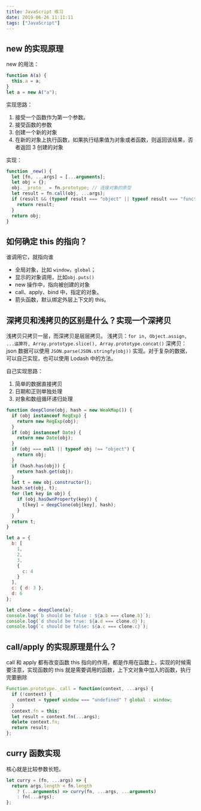 ```yaml
---
title: JavaScript 练习
date: 2019-06-26 11:11:11
tags: ["JavaScript"]
---
```


## new 的实现原理

new 的用法：

```js
function A(a) {
  this.a = a;
}
let a = new A("a");
```

实现思路：

1. 接受一个函数作为第一个参数。
2. 接受函数的参数
3. 创建一个新的对象
4. 在新的对象上执行函数，如果执行结果值为对象或者函数，则返回该结果，否者返回 3 创建的对象

实现：

```js
function _new() {
  let [fn, ...args] = [...arguments];
  let obj = {};
  obj.__proto__ = fn.prototype; // 连接对象的原型
  let result = fn.call(obj, ...args);
  if (result && (typeof result === "object" || typeof result === "function")) {
    return result;
  }
  return obj;
}
```

## 如何确定 this 的指向？

谁调用它，就指向谁

- 全局对象，比如 `window`，`global`；
- 显示的对象调用，比如`obj.puts()`
- new 操作中，指向被创建的对象
- call、apply、bind 中，指定的对象。
- 箭头函数，默认绑定外层上下文的 this。

## 深拷贝和浅拷贝的区别是什么？实现一个深拷贝

浅拷贝只拷贝一层，而深拷贝是层层拷贝。
浅拷贝：`for in, Object.assign, ...运算符, Array.prototype.slice(), Array.prototype.concat()`
深拷贝：json 数据可以使用 `JSON.parse(JSON.stringfy(obj))` 实现。对于复杂的数据，可以自己实现，也可以使用 Lodash 中的方法。

自己实现思路：

1. 简单的数据直接拷贝
2. 日期和正则单独处理
3. 对象和数组循环递归处理

```js
function deepClone(obj, hash = new WeakMap()) {
  if (obj instanceof RegExp) {
    return new RegExp(obj);
  }
  if (obj instanceof Date) {
    return new Date(obj);
  }
  if (obj === null || typeof obj !== "object") {
    return obj;
  }
  if (hash.has(obj)) {
    return hash.get(obj);
  }
  let t = new obj.constructor();
  hash.set(obj, t);
  for (let key in obj) {
    if (obj.hasOwnProperty(key)) {
      t[key] = deepClone(obj[key], hash);
    }
  }
  return t;
}

let a = {
  b: [
    1,
    2,
    3,
    {
      c: 4
    }
  ],
  c: { d: 3 },
  d: 6
};

let clone = deepClone(a);
console.log(`b should be false : ${a.b === clone.b}`);
console.log(`d should be true: ${a.d === clone.d}`);
console.log(`c should be false: ${a.c === clone.c}`);
```

## call/apply 的实现原理是什么？

call 和 apply 都有改变函数 this 指向的作用，都是作用在函数上，实现的时候需要注意，实现函数的 this 就是需要调用的函数，上下文对象中加入的函数，执行完要删除

```js
Function.prototype._call = function(context, ...args) {
  if (!context) {
    context = typeof window === "undefined" ? global : window;
  }
  context.fn = this;
  let result = context.fn(...args);
  delete context.fn;
  return result;
};
```

## curry 函数实现

核心就是比较参数长短。

```js
let curry = (fn, ...args) => {
  return args.length < fn.length
    ? (...arguments) => curry(fn, ...args, ...arguments)
    : fn(...args);
};
```
